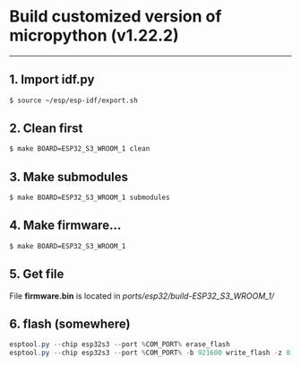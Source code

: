 # Build customized version of micropython (v1.22.2)

---

## 1. Import idf.py

```bash
$ source ~/esp/esp-idf/export.sh
```

## 2. Clean first

```bash
$ make BOARD=ESP32_S3_WROOM_1 clean
```

## 3. Make submodules

```bash
$ make BOARD=ESP32_S3_WROOM_1 submodules
```


## 4. Make firmware...

```bash
$ make BOARD=ESP32_S3_WROOM_1 
```

## 5. Get file 
File **firmware.bin** is located in _ports/esp32/build-ESP32_S3_WROOM_1/_

## 6. flash (somewhere)

```powershell
esptool.py --chip esp32s3 --port %COM_PORT% erase_flash
esptool.py --chip esp32s3 --port %COM_PORT% -b 921600 write_flash -z 0 .\docs\micropython\firmware.bin
```